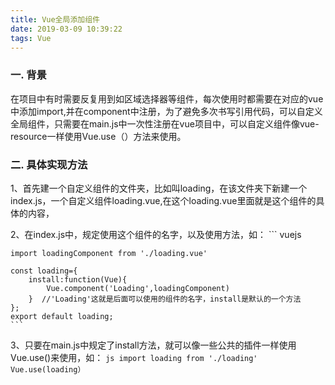 ```yaml
---
title: Vue全局添加组件
date: 2019-03-09 10:39:22
tags: Vue
---
```

### 一. 背景  
在项目中有时需要反复用到如区域选择器等组件，每次使用时都需要在对应的vue中添加import,并在component中注册，为了避免多次书写引用代码，可以自定义全局组件，只需要在main.js中一次性注册在vue项目中，可以自定义组件像vue-resource一样使用Vue.use（）方法来使用。
### 二. 具体实现方法  
1、首先建一个自定义组件的文件夹，比如叫loading，在该文件夹下新建一个index.js，一个自定义组件loading.vue,在这个loading.vue里面就是这个组件的具体的内容，

2、在index.js中，规定使用这个组件的名字，以及使用方法，如：
    ``` vuejs
    
    import loadingComponent from './loading.vue'
     
    const loading={
        install:function(Vue){
            Vue.component('Loading',loadingComponent)
        }  //'Loading'这就是后面可以使用的组件的名字，install是默认的一个方法
    };
    export default loading;
    ```
3、只要在main.js中规定了install方法，就可以像一些公共的插件一样使用Vue.use()来使用，如：
    ``` js
    import loading from './loading'
    Vue.use(loading）
    ```

